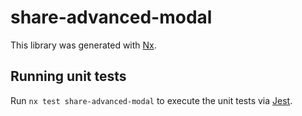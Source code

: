 # share-advanced-modal

This library was generated with [Nx](https://nx.dev).

## Running unit tests

Run `nx test share-advanced-modal` to execute the unit tests via [Jest](https://jestjs.io).
